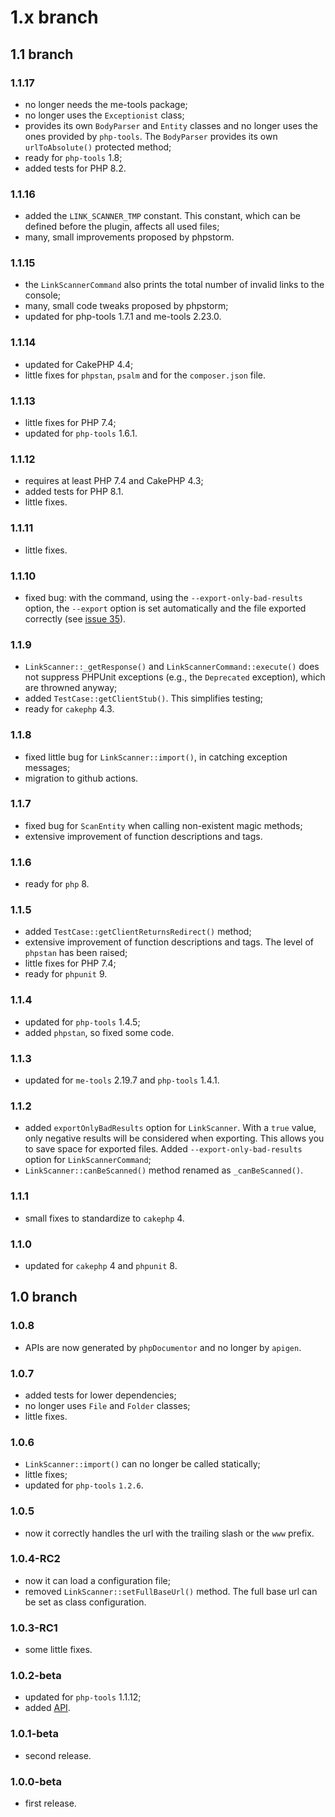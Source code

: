 # 1.x branch
## 1.1 branch
### 1.1.17
* no longer needs the me-tools package;
* no longer uses the `Exceptionist` class;
* provides its own `BodyParser` and `Entity` classes and no longer uses the ones provided by `php-tools`. The `BodyParser`
  provides its own `urlToAbsolute()` protected method;
* ready for `php-tools` 1.8;
* added tests for PHP 8.2.

### 1.1.16
* added the `LINK_SCANNER_TMP` constant. This constant, which can be defined before the plugin, affects all used files;
* many, small improvements proposed by phpstorm.

### 1.1.15
* the `LinkScannerCommand` also prints the total number of invalid links to the console;
* many, small code tweaks proposed by phpstorm;
* updated for php-tools 1.7.1 and me-tools 2.23.0.

### 1.1.14
* updated for CakePHP 4.4;
* little fixes for `phpstan`, `psalm` and for the `composer.json` file.

### 1.1.13
* little fixes for PHP 7.4;
* updated for `php-tools` 1.6.1.

### 1.1.12
* requires at least PHP 7.4 and CakePHP 4.3;
* added tests for PHP 8.1.
* little fixes.

### 1.1.11
* little fixes.

### 1.1.10
* fixed bug: with the command, using the `--export-only-bad-results` option, the
    `--export` option is set automatically and the file exported correctly (see
    [issue 35](https://github.com/mirko-pagliai/cakephp-link-scanner/issues/35)).

### 1.1.9
* `LinkScanner::_getResponse()` and `LinkScannerCommand::execute()` does not
    suppress PHPUnit exceptions (e.g., the `Deprecated` exception), which are
    throwned anyway;
* added `TestCase::getClientStub()`. This simplifies testing;
* ready for `cakephp` 4.3.

### 1.1.8
* fixed little bug for `LinkScanner::import()`, in catching exception messages;
* migration to github actions.

### 1.1.7
* fixed bug for `ScanEntity` when calling non-existent magic methods;
* extensive improvement of function descriptions and tags.

### 1.1.6
* ready for `php` 8.

### 1.1.5
* added `TestCase::getClientReturnsRedirect()` method;
* extensive improvement of function descriptions and tags. The level of `phpstan`
    has been raised;
* little fixes for PHP 7.4;
* ready for `phpunit` 9.

### 1.1.4
* updated for `php-tools` 1.4.5;
* added `phpstan`, so fixed some code.

### 1.1.3
* updated for `me-tools` 2.19.7 and `php-tools` 1.4.1.

### 1.1.2
* added `exportOnlyBadResults` option for `LinkScanner`. With a `true` value,
    only negative results will be considered when exporting. This allows you to
    save space for exported files. Added `--export-only-bad-results` option for
    `LinkScannerCommand`;
* `LinkScanner::canBeScanned()` method renamed as `_canBeScanned()`.

### 1.1.1
* small fixes to standardize to `cakephp` 4.

### 1.1.0
* updated for `cakephp` 4 and `phpunit` 8.

## 1.0 branch
### 1.0.8
* APIs are now generated by `phpDocumentor` and no longer by `apigen`.

### 1.0.7
* added tests for lower dependencies;
* no longer uses `File` and `Folder` classes;
* little fixes.

### 1.0.6
* `LinkScanner::import()` can no longer be called statically;
* little fixes;
* updated for `php-tools` `1.2.6`.

### 1.0.5
* now it correctly handles the url with the trailing slash or the `www` prefix.

### 1.0.4-RC2
* now it can load a configuration file;
* removed `LinkScanner::setFullBaseUrl()` method. The full base url can be set
    as class configuration.

### 1.0.3-RC1
* some little fixes.

### 1.0.2-beta
* updated for `php-tools` 1.1.12;
* added [API](//mirko-pagliai.github.io/cakephp-link-scanner).

### 1.0.1-beta
* second release.

### 1.0.0-beta
* first release.
